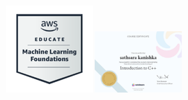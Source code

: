 <img src="https://github.com/sathsarakanishka/sathsarakanishka/blob/c4544af35aff95f44499fde1becbaf0e40314dc4/aws-educate-machine-learning-foundations%20(1).png?raw=true" alt="AWS Educate Machine Learning Foundations" width="200"/>

<img src="https://github.com/sathsarakanishka/sathsarakanishka/blob/bbedeeeebaae02e647f315787449e610e058efcd/f1503a39-8002-423a-90e5-def5d26ef449.jpg" alt="Sololearn C++ beginner" width="200"/>
